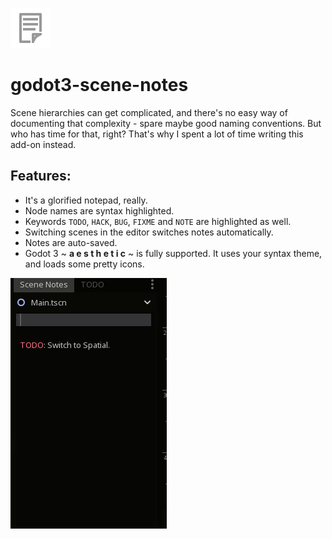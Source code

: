 ![Scene Notes logo](addons/scene_notes/icon.png)

# godot3-scene-notes
Scene hierarchies can get complicated, and there's no easy way of documenting that complexity - spare maybe good naming conventions. But who has time for that, right? That's why I spent a lot of time writing this add-on instead.

## Features:
* It's a glorified notepad, really.
* Node names are syntax highlighted.
* Keywords `TODO`, `HACK`, `BUG`, `FIXME` and `NOTE` are highlighted as well.
* Switching scenes in the editor switches notes automatically.
* Notes are auto-saved.
* Godot 3 ~ **a e s t h e t i c** ~ is fully supported. It uses your syntax theme, and loads some pretty icons.

![Preview of Scene Notes](preview/scene-notes.gif)